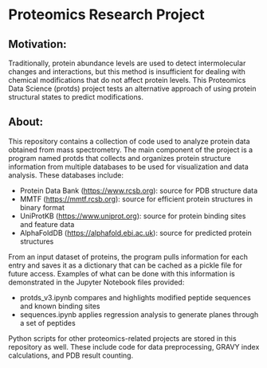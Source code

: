# Proteomics Research Project

## Motivation:
Traditionally, protein abundance levels are used to detect intermolecular changes and interactions, but this method is insufficient for dealing with chemical modifications that do not affect protein levels. This Proteomics Data Science (protds) project tests an alternative approach of using protein structural states to predict modifications.

## About:
This repository contains a collection of code used to analyze protein data obtained from mass spectrometry. The main component of the project is a program named protds that collects and organizes protein structure information from multiple databases to be used for visualization and data analysis. These databases include:  
- Protein Data Bank (https://www.rcsb.org): source for PDB structure data
- MMTF (https://mmtf.rcsb.org): source for efficient protein structures in binary format
- UniProtKB (https://www.uniprot.org): source for protein binding sites and feature data
- AlphaFoldDB (https://alphafold.ebi.ac.uk): source for predicted protein structures

From an input dataset of proteins, the program pulls information for each entry and saves it as a dictionary that can be cached as a pickle file for future access. Examples of what can be done with this information is demonstrated in the Jupyter Notebook files provided:
- protds_v3.ipynb compares and highlights modified peptide sequences and known binding sites
- sequences.ipynb applies regression analysis to generate planes through a set of peptides 

Python scripts for other proteomics-related projects are stored in this repository as well. These include code for data preprocessing, GRAVY index calculations, and PDB result counting.
